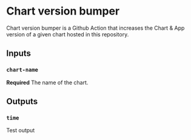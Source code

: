 # Chart version bumper

Chart version bumper is a Github Action that increases the Chart & App version of a given chart hosted in this repository.

## Inputs

### `chart-name`

**Required** The name of the chart. 

## Outputs

### `time`

Test output